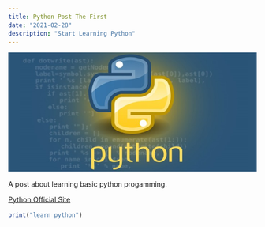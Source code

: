```yaml
---
title: Python Post The First
date: "2021-02-28"
description: "Start Learning Python"
---
```


![python_image](python_img.jpeg)

A post about learning basic python progamming.

[Python Official Site](https://www.python.org/downloads/)


```javascript
print("learn python")
```